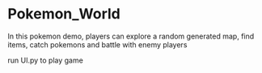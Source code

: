 # Pokemon_World
In this pokemon demo, players can explore a random generated map, find items, catch pokemons and battle with enemy players

run UI.py to play game
